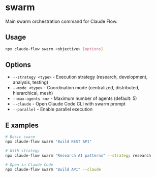 # swarm

Main swarm orchestration command for Claude Flow.

## Usage

```bash
npx claude-flow swarm <objective> [options]
```

## Options

- `--strategy <type>` - Execution strategy (research, development, analysis, testing)
- `--mode <type>` - Coordination mode (centralized, distributed, hierarchical, mesh)
- `--max-agents <n>` - Maximum number of agents (default: 5)
- `--claude` - Open Claude Code CLI with swarm prompt
- `--parallel` - Enable parallel execution

## E    xamples

```bash
# Basic swarm
npx claude-flow swarm "Build REST API"

# With strategy
npx claude-flow swarm "Research AI patterns" --strategy research

# Open in Claude Code
npx claude-flow swarm "Build API" --claude
```
